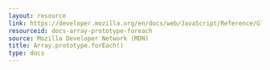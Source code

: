 ```yaml
---
layout: resource
link: https://developer.mozilla.org/en/docs/web/JavaScript/Reference/Global_Objects/Array/forEach
resourceid: docs-array-prototype-foreach
source: Mozilla Developer Network (MDN)
title: Array.prototype.forEach()
type: docs
---
```



